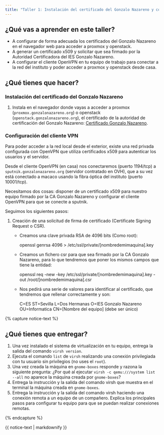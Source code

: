 ```yaml
---
title: "Taller 1: Instalación del certificado del Gonzalo Nazareno y configuración del cliente VPN"
---
```


## ¿Qué vas a aprender en este taller?

* A configurar de forma adecuada los certificados del Gonzalo Nazareno en el navegador web para acceder a proxmox y openstack.
* A generar un certificado x509 y solicitar que sea firmado por la Autoridad Certificadora del IES Gonzalo Nazareno.
* A configurar el cliente OpenVPN en tu equipo de trabajo para conectar a la red del instituto y poder acceder a proxmox y openstack desde casa.


## ¿Qué tienes que hacer?

### Instalación del certificado del Gonzalo Nazareno

1. Instala en el navegador donde vayas a acceder a proxmox (`proxmox.gonzalonazareno.org`) o openstack (`openstack.gonzalonazareno.org`), el certificado de la autoridad de certificación del Gonzalo Nazareno: [Certificado Gonzalo Nazareno](https://dit.gonzalonazareno.org/gestiona/info/documentacion/doc/gonzalonazareno.crt).

### Configuración del cliente VPN

Para poder acceder a la red local desde el exterior, existe una red privada configurada con OpenVPN que utiliza certificados x509 para autenticar los usuarios y el servidor. 

Desde el cliente OpenVPN (en casa) nos conectaremos (puerto 1194/tcp) a `sputnik.gonzalonazareno.org` (servidor contratado en OVH), que a su vez está conectado a macaco usando la fibra óptica del instituto (puerto 10001/tcp).

Necesitamos dos cosas: disponer de un certificado x509 para nuestro equipo firmado por la CA Gonzalo Nazareno y configurar el cliente OpenVPN para que se conecte a sputnik.

Seguimos los siguientes pasos:

1. Creación de una solicitud de firma de certificado (Certificate Signing Request o CSR).
	* Creamos una clave privada RSA de 4096 bits (Como root):
	
		openssl genrsa 4096 > /etc/ssl/private/[nombredemimaquina].key
	
	* Creamos un fichero csr para que sea firmado por la CA Gonzalo Nazareno, para lo que tendremos que poner los mismos campos que tiene la entidad:
	
		openssl req -new -key /etc/ssl/private/[nombredemimaquina].key -out /root/[nombredemimaquina].csr
	
	* Nos pedirá una serie de valores para identificar al certificado, que tendremos que rellenar correctamente y son:
	
		C=ES
		ST=Sevilla
		L=Dos Hermanas
		O=IES Gonzalo Nazareno
		OU=Informatica
		CN=[Nombre del equipo] (debe ser único)

	



{% capture notice-text %}
## ¿Qué tienes que entregar?

1. Una vez instalado el sistema de virtualización en tu equipo, entrega la salida del comando `virsh version`.
2. Ejecuta el comando `list` de `virsh` realizando una conexión privilegiada con tu usuario sin privilegios (no uses el `root`).
3. Una vez creada la máquina en `gnome-boxes` responde y razona la siguiente pregunta: ¿Por qué al ejecutar `virsh -c qemu:///system list --all` no aparece la máquina creada por `gnome-boxes`?
4. Entrega la instrucción y la salida del comando virsh que muestra en el terminal la máquina creada en `gnome-boxes`.
5. Entrega la instrucción y la salida del comando virsh haciendo una conexión remota a un equipo de un compañero. Explica los principales pasos para configurar tu equipo para que se puedan realizar conexiones remotas.

{% endcapture %}<div class="notice--info">{{ notice-text | markdownify }}</div>

